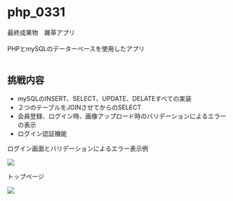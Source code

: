 # php_0331
最終成果物　雑草アプリ<br>
<br>
PHPとmySQLのデーターベースを使用したアプリ<br>
<br>
<h2>挑戦内容</h2>
<ul>
  <li>mySQLのINSERT、SELECT、UPDATE、DELATEすべての実装</li>
  <li>２つのテーブルをJOINさせてからのSELECT</li>
  <li>会員登録、ログイン時、画像アップロード時のバリデーションによるエラーの表示</li>
  <li>ログイン認証機能</li>
 
</ul>
<p>ログイン画面とバリデーションによるエラー表示例</p>
<img src='https://user-images.githubusercontent.com/80142169/115460471-47808880-a263-11eb-91e4-d79e9963c0fb.png'>
<p>トップページ</p>
<img src='https://user-images.githubusercontent.com/80142169/115460506-5109f080-a263-11eb-99a3-6b675e6a7bb0.png'>


